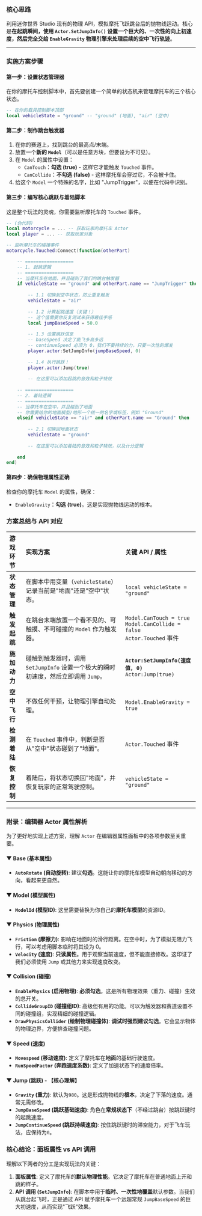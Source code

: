 ### **核心思路**

利用迷你世界 Studio 现有的物理 API，模拟摩托飞跃跳台后的抛物线运动。核心是**在起跳瞬间，使用 `Actor.SetJumpInfo()` 设置一个巨大的、一次性的向上初速度，然后完全交给 `EnableGravity` 物理引擎来处理后续的空中飞行轨迹**。

---

### **实施方案步骤**

#### **第一步：设置状态管理器**

在你的摩托车控制脚本中，首先要创建一个简单的状态机来管理摩托车的三个核心状态。

```lua
-- 在你的载具控制脚本顶部
local vehicleState = "ground" -- "ground" (地面), "air" (空中)
```

#### **第二步：制作跳台触发器**

1.  在你的赛道上，找到跳台的最高点/末端。
2.  放置一个**新的 `Model`**（可以是任意方块，但要设为不可见）。
3.  在 `Model` 的属性中设置：
    *   `CanTouch`：**勾选 (true)** - 这样它才能触发 `Touched` 事件。
    *   `CanCollide`：**不勾选 (false)** - 这样摩托车会穿过它，不会被卡住。
4.  给这个 `Model` 一个特殊的名字，比如 "JumpTrigger"，以便在代码中识别。

#### **第三步：编写核心跳跃与着陆脚本**

这是整个玩法的灵魂，你需要监听摩托车的 `Touched` 事件。

```lua
-- (伪代码)
local motorcycle = ... -- 获取玩家的摩托车 Actor
local player = ... -- 获取玩家对象

-- 监听摩托车的碰撞事件
motorcycle.Touched:Connect(function(otherPart)

    -- ==================
    -- 1. 起跳逻辑
    -- ==================
    -- 当摩托车在地面，并且碰到了我们的跳台触发器
    if vehicleState == "ground" and otherPart.name == "JumpTrigger" then
        
        -- 1.1 切换到空中状态，防止重复触发
        vehicleState = "air"
        
        -- 1.2 计算起跳速度（关键！）
        -- 这个值需要你反复测试来获得最佳手感
        local jumpBaseSpeed = 50.0 
        
        -- 1.3 设置跳跃信息
        -- baseSpeed 决定了能飞多高多远
        -- continueSpeed 必须为 0，我们不要持续的力，只要一次性的爆发
        player.actor:SetJumpInfo(jumpBaseSpeed, 0)
        
        -- 1.4 执行跳跃！
        player.actor:Jump(true)
        
        -- 在这里可以添加起跳的音效和粒子特效
        
    -- ==================
    -- 2. 着陆逻辑
    -- ==================
    -- 当摩托车在空中，并且碰到了地面
    -- 你需要给你的地面模型/地形一个统一的名字或标签，例如 "Ground"
    elseif vehicleState == "air" and otherPart.name == "Ground" then
        
        -- 2.1 切换回地面状态
        vehicleState = "ground"
        
        -- 在这里可以添加着陆的音效和粒子特效，以及计分逻辑
        
    end
end)
```

#### **第四步：确保物理属性正确**

检查你的摩托车 `Model` 的属性，确保：

*   `EnableGravity`：**勾选 (true)**。这是实现抛物线运动的根本。

### **方案总结与 API 对应**

| 游戏环节 | 实现方案 | 关键 API / 属性 |
| :--- | :--- | :--- |
| **状态管理** | 在脚本中用变量（`vehicleState`）记录当前是"地面"还是"空中"状态。 | `local vehicleState = "ground"` |
| **触发起跳** | 在跳台末端放置一个看不见的、可触摸、不可碰撞的 `Model` 作为触发器。 | `Model.CanTouch = true` <br> `Model.CanCollide = false` <br> `Actor.Touched` 事件 |
| **施加动力** | 碰触到触发器时，调用 `SetJumpInfo` 设置一个极大的瞬时初速度，然后立即调用 `Jump`。 | **`Actor:SetJumpInfo(速度值, 0)`** <br> `Actor:Jump(true)` |
| **空中飞行** | 不做任何干预，让物理引擎自动处理。 | `Model.EnableGravity = true` |
| **检测着陆** | 在 `Touched` 事件中，判断是否从"空中"状态碰到了"地面"。 | `Actor.Touched` 事件 |
| **恢复控制** | 着陆后，将状态切换回"地面"，并恢复玩家的正常驾驶控制。 | `vehicleState = "ground"` |

---

### **附录：编辑器 Actor 属性解析**

为了更好地实现上述方案，理解 `Actor` 在编辑器属性面板中的各项参数至关重要。

#### **▼ Base (基本属性)**
*   **`AutoRotate` (自动旋转)**: 建议**勾选**。这能让你的摩托车模型自动朝向移动的方向，看起来更自然。

#### **▼ Model (模型属性)**
*   **`ModelId` (模型ID)**: 这里需要替换为你自己的**摩托车模型**的资源ID。

#### **▼ Physics (物理属性)**
*   **`Friction` (摩擦力)**: 影响在地面时的滑行距离。在空中时，为了模拟无阻力飞行，可以考虑用脚本临时将其设为 0。
*   **`Velocity` (速度)**: **只读属性**。用于观察当前速度，但不能直接修改。这印证了我们必须使用 `Jump` 或其他力来实现速度改变。

#### **▼ Collision (碰撞)**
*   **`EnablePhysics` (启用物理)**: **必须勾选**。这是所有物理效果（重力、碰撞）生效的总开关。
*   **`CollideGroupID` (碰撞组ID)**: 高级但有用的功能。可以为触发器和赛道设置不同的碰撞组，实现精细的碰撞逻辑。
*   **`DrawPhysicsCollider` (绘制物理碰撞体)**: **调试时强烈建议勾选**。它会显示物体的物理边界，方便排查碰撞问题。

#### **▼ Speed (速度)**
*   **`Movespeed` (移动速度)**: 定义了摩托车在**地面**的基础行驶速度。
*   **`RunSpeedFactor` (奔跑速度系数)**: 定义了加速状态下的速度倍率。

#### **▼ Jump (跳跃) - 【核心理解】**
*   **`Gravity` (重力)**: 默认为`980`。这是形成抛物线的**根本**，决定了下落的速度。通常无需修改。
*   **`JumpBaseSpeed` (跳跃基础速度)**: 角色在**常规状态下**（不经过跳台）按跳跃键时的起跳速度。
*   **`JumpContinueSpeed` (跳跃持续速度)**: 按住跳跃键时的滞空能力，对于飞车玩法，应保持为`0`。

### **核心结论：面板属性 vs API 调用**

理解以下两者的分工是实现玩法的关键：

1.  **面板属性**: 定义了摩托车的**默认物理性能**。它决定了摩托车在普通地面上开和跳的样子。
2.  **API 调用 (`SetJumpInfo`)**: 在脚本中用于**临时、一次性地覆盖**默认参数。当我们从跳台起飞时，正是通过 API 赋予摩托车一个远超常规 `JumpBaseSpeed` 的巨大初速度，从而实现"飞跃"效果。 